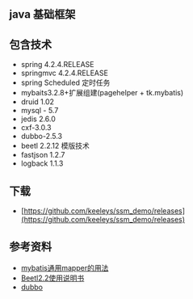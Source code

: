 ##  java 基础框架

## 包含技术
* spring 4.2.4.RELEASE
* springmvc 4.2.4.RELEASE
* spring Scheduled 定时任务
* mybaits3.2.8+扩展组建(pagehelper + tk.mybatis)
* druid 1.02
* mysql - 5.7
* jedis 2.6.0
* cxf-3.0.3
* dubbo-2.5.3
* beetl 2.2.12 模版技术
* fastjson 1.2.7
* logback 1.1.3

## 下载
* [https://github.com/keeleys/ssm_demo/releases](https://github.com/keeleys/ssm_demo/releases)

## 参考资料

* [mybatis通用mapper的用法](https://github.com/abel533/Mapper)
* [Beetl2.2使用说明书](http://ibeetl.com/guide/)
* [dubbo](http://dubbo.io/User+Guide-zh.htm)